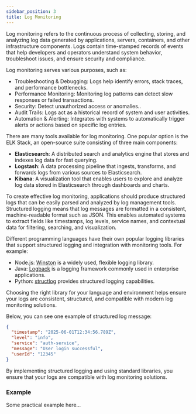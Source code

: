 ```yaml
---
sidebar_position: 3
title: Log Monitoring
---
```

Log monitoring refers to the continuous process of collecting, storing, and analyzing log data generated by applications, servers, containers, and other infrastructure components. Logs contain time-stamped records of events that help developers and operators understand system behavior, troubleshoot issues, and ensure security and compliance.

Log monitoring serves various purposes, such as:
- Troubleshooting & Debugging: Logs help identify errors, stack traces, and performance bottlenecks.
- Performance Monitoring: Monitoring log patterns can detect slow responses or failed transactions.
- Security: Detect unauthorized access or anomalies..
- Audit Trails: Logs act as a historical record of system and user activities.
- Automation & Alerting: Integrates with systems to automatically trigger alerts or actions based on specific log entries.

There are many tools available for log monitoring. One popular option is the ELK Stack, an open-source suite consisting of three main components:
- **Elasticsearch**: A distributed search and analytics engine that stores and indexes log data for fast querying.
- **Logstash**: A data processing pipeline that ingests, transforms, and forwards logs from various sources to Elasticsearch.
- **Kibana**: A visualization tool that enables users to explore and analyze log data stored in Elasticsearch through dashboards and charts.

To create effective log monitoring, applications should produce structured logs that can be easily parsed and analyzed by log management tools. Structured logging means that log messages are formatted in a consistent, machine-readable format such as JSON. This enables automated systems to extract fields like timestamps, log levels, service names, and contextual data for filtering, searching, and visualization.

Different programming languages have their own popular logging libraries that support structured logging and integration with monitoring tools. For example:

- Node.js: [Winston](https://github.com/winstonjs/winston) is a widely used, flexible logging library.
- Java: [Logback](https://logback.qos.ch/) is a logging framework commonly used in enterprise applications.
- Python: [structlog](https://www.structlog.org/) provides structured logging capabilities.

Choosing the right library for your language and environment helps ensure your logs are consistent, structured, and compatible with modern log monitoring solutions.

Below, you can see one example of structured log message:

```json title="JSON log message (Node.js with Winston)"
{
  "timestamp": "2025-06-01T12:34:56.789Z",
  "level": "info",
  "service": "auth-service",
  "message": "User login successful",
  "userId": "12345"
}
```
By implementing structured logging and using standard libraries, you ensure that your logs are compatible with  log monitoring solutions.

### Example

Some practical example here...

